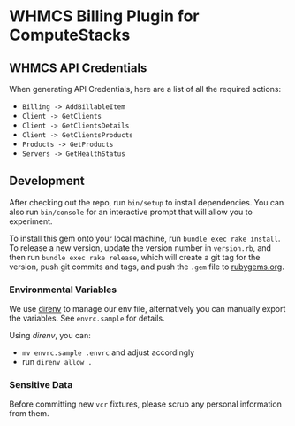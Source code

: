# WHMCS Billing Plugin for ComputeStacks

## WHMCS API Credentials

When generating API Credentials, here are a list of all the required actions:

* `Billing -> AddBillableItem`
* `Client -> GetClients`
* `Client -> GetClientsDetails`
* `Client -> GetClientsProducts`
* `Products -> GetProducts`
* `Servers -> GetHealthStatus`

## Development

After checking out the repo, run `bin/setup` to install dependencies. You can also run `bin/console` for an interactive prompt that will allow you to experiment.

To install this gem onto your local machine, run `bundle exec rake install`. To release a new version, update the version number in `version.rb`, and then run `bundle exec rake release`, which will create a git tag for the version, push git commits and tags, and push the `.gem` file to [rubygems.org](https://rubygems.org).

### Environmental Variables

We use [direnv](https://direnv.net/) to manage our env file, alternatively you can manually export the variables. See `envrc.sample` for details.

Using _direnv_, you can:

* `mv envrc.sample .envrc` and adjust accordingly
* run `direnv allow .`

### Sensitive Data

Before committing new `vcr` fixtures, please scrub any personal information from them.

